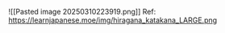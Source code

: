 ![[Pasted image 20250310223919.png]]
Ref: https://learnjapanese.moe/img/hiragana_katakana_LARGE.png 
